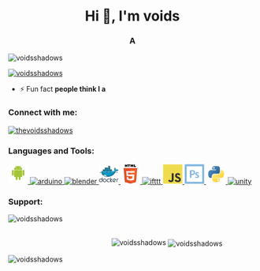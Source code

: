 <h1 align="center">Hi 👋, I'm voids</h1>
<h3 align="center">A</h3>

<p align="left"> <img src="https://komarev.com/ghpvc/?username=voidsshadows&label=Profile%20views&color=0e75b6&style=flat" alt="voidsshadows" /> </p>

<p align="left"> <a href="https://github.com/ryo-ma/github-profile-trophy"><img src="https://github-profile-trophy.vercel.app/?username=voidsshadows" alt="voidsshadows" /></a> </p>

- ⚡ Fun fact **people think I a**

<h3 align="left">Connect with me:</h3>
<p align="left">
<a href="https://twitter.com/thevoidsshadows" target="blank"><img align="center" src="https://raw.githubusercontent.com/rahuldkjain/github-profile-readme-generator/master/src/images/icons/Social/twitter.svg" alt="thevoidsshadows" height="30" width="40" /></a>
</p>

<h3 align="left">Languages and Tools:</h3>
<p align="left"> <a href="https://developer.android.com" target="_blank" rel="noreferrer"> <img src="https://raw.githubusercontent.com/devicons/devicon/master/icons/android/android-original-wordmark.svg" alt="android" width="40" height="40"/> </a> <a href="https://www.arduino.cc/" target="_blank" rel="noreferrer"> <img src="https://cdn.worldvectorlogo.com/logos/arduino-1.svg" alt="arduino" width="40" height="40"/> </a> <a href="https://www.blender.org/" target="_blank" rel="noreferrer"> <img src="https://download.blender.org/branding/community/blender_community_badge_white.svg" alt="blender" width="40" height="40"/> </a> <a href="https://www.docker.com/" target="_blank" rel="noreferrer"> <img src="https://raw.githubusercontent.com/devicons/devicon/master/icons/docker/docker-original-wordmark.svg" alt="docker" width="40" height="40"/> </a> <a href="https://www.w3.org/html/" target="_blank" rel="noreferrer"> <img src="https://raw.githubusercontent.com/devicons/devicon/master/icons/html5/html5-original-wordmark.svg" alt="html5" width="40" height="40"/> </a> <a href="https://ifttt.com/" target="_blank" rel="noreferrer"> <img src="https://www.vectorlogo.zone/logos/ifttt/ifttt-ar21.svg" alt="ifttt" width="40" height="40"/> </a> <a href="https://developer.mozilla.org/en-US/docs/Web/JavaScript" target="_blank" rel="noreferrer"> <img src="https://raw.githubusercontent.com/devicons/devicon/master/icons/javascript/javascript-original.svg" alt="javascript" width="40" height="40"/> </a> <a href="https://www.photoshop.com/en" target="_blank" rel="noreferrer"> <img src="https://raw.githubusercontent.com/devicons/devicon/master/icons/photoshop/photoshop-line.svg" alt="photoshop" width="40" height="40"/> </a> <a href="https://www.python.org" target="_blank" rel="noreferrer"> <img src="https://raw.githubusercontent.com/devicons/devicon/master/icons/python/python-original.svg" alt="python" width="40" height="40"/> </a> <a href="https://unity.com/" target="_blank" rel="noreferrer"> <img src="https://www.vectorlogo.zone/logos/unity3d/unity3d-icon.svg" alt="unity" width="40" height="40"/> </a> </p>

<h3 align="left">Support:</h3>
<p><a href="https://www.buymeacoffee.com/voidsshadows"> <img align="left" src="https://cdn.buymeacoffee.com/buttons/v2/default-yellow.png" height="50" width="210" alt="voidsshadows" /></a></p><br><br>

<p><img align="left" src="https://github-readme-stats.vercel.app/api/top-langs?username=voidsshadows&show_icons=true&locale=en&layout=compact" alt="voidsshadows" /></p>

<p>&nbsp;<img align="center" src="https://github-readme-stats.vercel.app/api?username=voidsshadows&show_icons=true&locale=en" alt="voidsshadows" /></p>

<p><img align="center" src="https://github-readme-streak-stats.herokuapp.com/?user=voidsshadows&" alt="voidsshadows" /></p>
